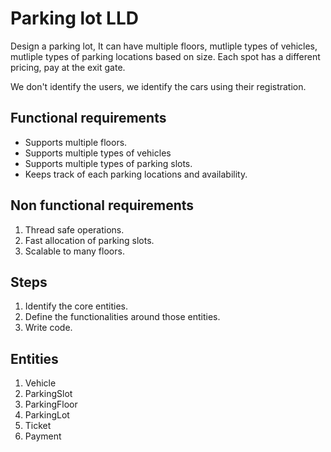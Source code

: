 # Parking lot LLD
Design a parking lot, It can have multiple floors, mutliple types of vehicles, mutliple types of parking locations based on size. 
Each spot has a different pricing, pay at the exit gate. 

We don't identify the users, we identify the cars using their registration. 


## Functional requirements
- Supports multiple floors. 
- Supports multiple types of vehicles
- Supports multiple types of parking slots. 
- Keeps track of each parking locations and availability. 


## Non functional requirements
1. Thread safe operations. 
2. Fast allocation of parking slots. 
3. Scalable to many floors. 



## Steps
1. Identify the core entities. 
2. Define the functionalities around those entities. 
3. Write code.


## Entities
1. Vehicle
2. ParkingSlot
3. ParkingFloor
4. ParkingLot
5. Ticket
6. Payment




